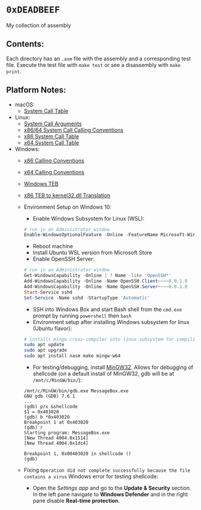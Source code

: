 # `0xDEADBEEF`

My collection of assembly

## Contents:

Each directory has an `.asm` file with the assembly and a corresponding test file. Execute the test file with `make test` or see a disassembly with `make print`.

## Platform Notes:

- macOS:
  - [System Call Table](https://opensource.apple.com/source/xnu/xnu-2782.20.48/bsd/kern/syscalls.master)
- Linux:
  - [System Call Arguments](https://syscalls.kernelgrok.com/)
  - [x86/64 System Call Calling Conventions](https://stackoverflow.com/questions/2535989/what-are-the-calling-conventions-for-unix-linux-system-calls-on-i386-and-x86-6)
  - [x86 System Call Table](https://elixir.free-electrons.com/linux/latest/source/arch/x86/entry/syscalls/syscall_32.tbl)
  - [x64 System Call Table](https://elixir.free-electrons.com/linux/latest/source/arch/x86/entry/syscalls/syscall_64.tbl)
- Windows:
  - [x86 Calling Conventions](https://en.wikipedia.org/wiki/X86_calling_conventions#cdecl)
  - [x64 Calling Conventions](https://docs.microsoft.com/en-us/cpp/build/x64-calling-convention)
  - [Windows TEB](https://www.geoffchappell.com/studies/windows/win32/ntdll/structs/teb/index.htm)
  - [x86 TEB to kernel32.dll Translation](https://idafchev.github.io/images/windows_shellcode/locate_dll1.gif)
  - Environment Setup on Windows 10:
    - Enable Windows Subsystem for Linux (WSL):

    ```powershell
    # run in an Administrator window
    Enable-WindowsOptionalFeature -Online -FeatureName Microsoft-Windows-Subsystem-Linux
    ```
    - Reboot machine
    - Install Ubuntu WSL version from Microsoft Store
    - Enable OpenSSH Server:

    ```powershell
    # run in an Administrator window
    Get-WindowsCapability -Online | ? Name -like 'OpenSSH*'
    Add-WindowsCapability -Online -Name OpenSSH.Client~~~~0.0.1.0 
    Add-WindowsCapability -Online -Name OpenSSH.Server~~~~0.0.1.0
    Start-Service sshd
    Set-Service -Name sshd -StartupType 'Automatic'
    ```
    - SSH into Windows Box and start Bash shell from the `cmd.exe` prompt by running `powershell` then `bash`
    - Environment setup after installing Windows subsystem for linux (Ubuntu flavor):

    ```bash
    # installs mingw cross-compiler into linux subsystem for compiling shellcode
    sudo apt update
    sudo apt upgrade
    sudo apt install nasm make mingw-w64
    ```
    - For testing/debugging, install [MinGW32](http://www.mingw.org/wiki/Getting_Started). Allows for debugging of shellcode (on a default install of MinGW32, gdb will be at `/mnt/c/MinGW/bin/`):

    ```
    /mnt/c/MinGW/bin/gdb.exe MessageBox.exe
    GNU gdb (GDB) 7.6.1
    ...
    (gdb) p/x &shellcode
    $1 = 0x403020
    (gdb) b *0x403020
    Breakpoint 1 at 0x403020
    (gdb) r
    Starting program: MessageBox.exe
    [New Thread 4004.0x1514]
    [New Thread 4004.0x1dc4]
    
    Breakpoint 1, 0x00403020 in shellcode ()
    (gdb)
    ```
  - Fixing `Operation did not complete successfully because the file contains a virus` Windows error for testing shellcode:
    - Open the _Settings app_ and go to the **Update & Security** section. In the left pane navigate to **Windows Defender** and in the right pane disable **Real-time protection**.